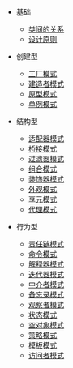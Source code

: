 - 基础
    - [类间的关系](ClassReleation.md)
    - [设计原则](DesignPrinciples)

- 创建型
    - [工厂模式](FactoryPattern.md)
    - [建造者模式](BuilderPattern.md)
    - [原型模式](PrototypePattern.md)
    - [单例模式](SingletonPattern.md)

- 结构型
    - [适配器模式](AdapterPattern.md)
    - [桥接模式](BridgePattern.md)
    - [过滤器模式](FilterCriteriaPattern.md)
    - [组合模式](CompositePattern.md)
    - [装饰器模式](DecoratorPattern.md)
    - [外观模式](FacadePattern.md)
    - [享元模式](FlyweightPattern.md)
    - [代理模式](ProxyPattern.md)

- 行为型
    - [责任链模式](ChainOfResponsibilityPattern.md)
    - [命令模式](CommandPattern.md)
    - [解释器模式](InterpreterPattern.md)
    - [迭代器模式](IteratorPattern.md)
    - [中介者模式](MediatorPattern.md)
    - [备忘录模式](MementoPattern.md)
    - [观察者模式](ObserverPattern.md)
    - [状态模式](StatePattern.md)
    - [空对象模式](NullObjectPattern.md)
    - [策略模式](StrategyPattern.md)
    - [模板模式](TemplatePattern.md)
    - [访问者模式](VisitorPattern.md)


